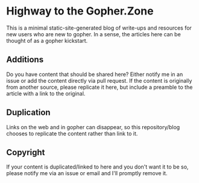 # Highway to the Gopher.Zone

This is a minimal static-site-generated blog of write-ups and
resources for new users who are new to gopher. In a sense, the
articles here can be thought of as a gopher kickstart.

## Additions

Do you have content that should be shared here? Either notify me
in an issue or add the content directly via pull request. If the
content is originally from another source, please replicate it
here, but include a preamble to the article with a link to the
original.

## Duplication

Links on the web and in gopher can disappear, so this
repository/blog chooses to replicate the content rather than link
to it.

## Copyright

If your content is duplicated/linked to here and you don't want it
to be so, please notify me via an issue or email and I'll promptly
remove it.
